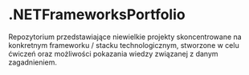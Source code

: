 # .NETFrameworksPortfolio
Repozytorium przedstawiające niewielkie projekty skoncentrowane na konkretnym frameworku / stacku technologicznym, stworzone w celu ćwiczeń oraz możliwości pokazania wiedzy związanej z danym zagadnieniem.
